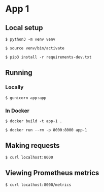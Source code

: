 # App 1

## Local setup

`$ python3 -m venv venv`

`$ source venv/bin/activate`

`$ pip3 install -r requirements-dev.txt`

## Running

### Locally

`$ gunicorn app:app`

### In Docker

`$ docker build -t app-1 .`

`$ docker run --rm -p 8000:8000 app-1`

## Making requests

`$ curl localhost:8000`

## Viewing Prometheus metrics

`$ curl localhost:8000/metrics`